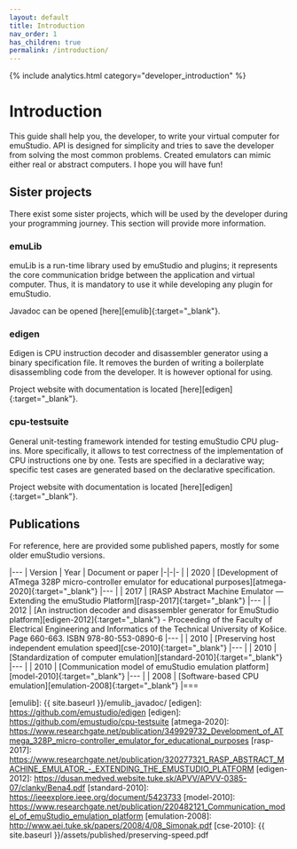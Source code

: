 ```yaml
---
layout: default
title: Introduction
nav_order: 1
has_children: true
permalink: /introduction/
---
```


{% include analytics.html category="developer_introduction" %}

# Introduction

This guide shall help you, the developer, to write your virtual computer for emuStudio. API is designed for simplicity and tries to save the developer from solving the most common problems. Created emulators can mimic either real or abstract computers. I hope you will have fun!

## Sister projects

There exist some sister projects, which will be used by the developer during your programming journey. This
section will provide more information.

### emuLib

emuLib is a run-time library used by emuStudio and plugins; it represents the core communication bridge between the
application and virtual computer. Thus, it is mandatory to use it while developing any plugin for
emuStudio. 

Javadoc can be opened [here][emulib]{:target="_blank"}.

### edigen

Edigen is CPU instruction decoder and disassembler generator using a binary specification file. It removes the burden of writing a boilerplate
disassembling code from the developer. It is however optional for using.

Project website with documentation is located [here][edigen]{:target="_blank"}.

### cpu-testsuite

General unit-testing framework intended for testing emuStudio CPU plug-ins. More specifically,
it allows to test correctness of the implementation of CPU instructions one by one. Tests are
specified in a declarative way; specific test cases are generated based on the declarative specification.

Project website with documentation is located [here][edigen]{:target="_blank"}.

## Publications

For reference, here are provided some published papers, mostly for some older emuStudio versions.

|---
| Version | Year | Document or paper
|-|-|-
|  | 2020 | [Development of ATmega 328P micro-controller emulator for educational purposes][atmega-2020]{:target="_blank"}
|---
|  | 2017 | [RASP Abstract Machine Emulator — Extending the emuStudio Platform][rasp-2017]{:target="_blank"}
|---
|  | 2012 | [An instruction decoder and disassembler generator for EmuStudio platform][edigen-2012]{:target="_blank"} - Proceeding of the Faculty of Electrical Engineering and Informatics of the Technical University of Košice. Page 660-663. ISBN 978-80-553-0890-6
|---
|  | 2010 | [Preserving host independent emulation speed][cse-2010]{:target="_blank"}
|---
|  | 2010 | [Standardization of computer emulation][standard-2010]{:target="_blank"}
|---
|  | 2010 | [Communication model of emuStudio emulation platform][model-2010]{:target="_blank"}
|---
|  | 2008 | [Software-based CPU emulation][emulation-2008]{:target="_blank"}
|===


[emulib]: {{ site.baseurl }}/emulib_javadoc/
[edigen]: https://github.com/emustudio/edigen
[edigen]: https://github.com/emustudio/cpu-testsuite
[atmega-2020]: https://www.researchgate.net/publication/349929732_Development_of_ATmega_328P_micro-controller_emulator_for_educational_purposes
[rasp-2017]: https://www.researchgate.net/publication/320277321_RASP_ABSTRACT_MACHINE_EMULATOR_-_EXTENDING_THE_EMUSTUDIO_PLATFORM
[edigen-2012]: https://dusan.medved.website.tuke.sk/APVV/APVV-0385-07/clanky/Bena4.pdf
[standard-2010]: https://ieeexplore.ieee.org/document/5423733
[model-2010]: https://www.researchgate.net/publication/220482121_Communication_model_of_emuStudio_emulation_platform
[emulation-2008]: http://www.aei.tuke.sk/papers/2008/4/08_Simonak.pdf
[cse-2010]: {{ site.baseurl }}/assets/published/preserving-speed.pdf
